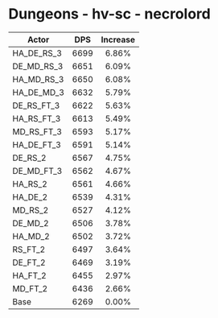 # Dungeons - hv-sc - necrolord
| Actor | DPS | Increase |
|---|:---:|:---:|
|HA_DE_RS_3|6699|6.86%|
|DE_MD_RS_3|6651|6.09%|
|HA_MD_RS_3|6650|6.08%|
|HA_DE_MD_3|6632|5.79%|
|DE_RS_FT_3|6622|5.63%|
|HA_RS_FT_3|6613|5.49%|
|MD_RS_FT_3|6593|5.17%|
|HA_DE_FT_3|6591|5.14%|
|DE_RS_2|6567|4.75%|
|DE_MD_FT_3|6562|4.67%|
|HA_RS_2|6561|4.66%|
|HA_DE_2|6539|4.31%|
|MD_RS_2|6527|4.12%|
|DE_MD_2|6506|3.78%|
|HA_MD_2|6502|3.72%|
|RS_FT_2|6497|3.64%|
|DE_FT_2|6469|3.19%|
|HA_FT_2|6455|2.97%|
|MD_FT_2|6436|2.66%|
|Base|6269|0.00%|
